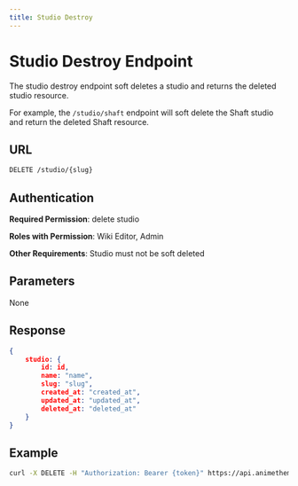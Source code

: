 ```yaml
---
title: Studio Destroy
---
```


# Studio Destroy Endpoint

The studio destroy endpoint soft deletes a studio and returns the deleted studio resource.

For example, the `/studio/shaft` endpoint will soft delete the Shaft studio and return the deleted Shaft resource.

## URL

```sh
DELETE /studio/{slug}
```

## Authentication

**Required Permission**: delete studio

**Roles with Permission**: Wiki Editor, Admin

**Other Requirements**: Studio must not be soft deleted

## Parameters

None

## Response

```json
{
    studio: {
        id: id,
        name: "name",
        slug: "slug",
        created_at: "created_at",
        updated_at: "updated_at",
        deleted_at: "deleted_at"
    }
}
```

## Example

```bash
curl -X DELETE -H "Authorization: Bearer {token}" https://api.animethemes.moe/studio/shaft
```

